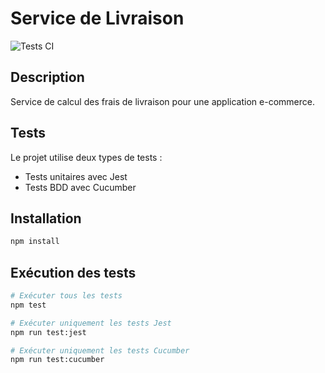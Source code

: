 # Service de Livraison

![Tests CI](https://github.com/CaptnLevi96/ExamenTest/actions/workflows/ci-tests.yml/badge.svg)

## Description
Service de calcul des frais de livraison pour une application e-commerce.

## Tests
Le projet utilise deux types de tests :
- Tests unitaires avec Jest
- Tests BDD avec Cucumber

## Installation
```bash
npm install
```

## Exécution des tests
```bash
# Exécuter tous les tests
npm test

# Exécuter uniquement les tests Jest
npm run test:jest

# Exécuter uniquement les tests Cucumber
npm run test:cucumber
```